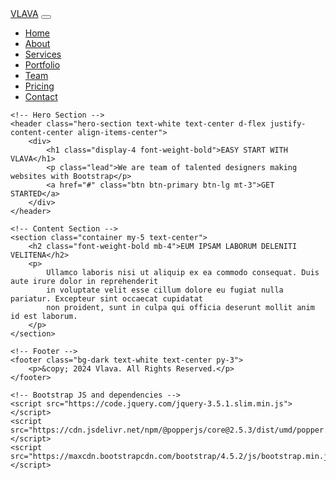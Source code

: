 <html>
<head>
    <title>Vlava Landing Page</title>
    <!-- Bootstrap CSS -->
    <link href="https://maxcdn.bootstrapcdn.com/bootstrap/4.5.2/css/bootstrap.min.css" rel="stylesheet">
    <!-- Custom CSS -->
    <link rel="stylesheet" href="style.css">
</head>
<body>
    <!-- Navigation Bar -->
    <nav class="navbar navbar-expand-lg navbar-dark bg-dark fixed-top">
        <div class="container">
            <a class="navbar-brand" href="#">VLAVA</a>
            <button class="navbar-toggler" type="button" data-toggle="collapse" data-target="#navbarNav">
                <span class="navbar-toggler-icon"></span>
            </button>
            <div class="collapse navbar-collapse" id="navbarNav">
                <ul class="navbar-nav ml-auto">
                    <li class="nav-item"><a class="nav-link" href="">Home</a></li>
                    <li class="nav-item"><a class="nav-link" href="#">About</a></li>
                    <li class="nav-item"><a class="nav-link" href="#">Services</a></li>
                    <li class="nav-item"><a class="nav-link" href="../1.3/folio.html">Portfolio</a></li>
                    <li class="nav-item"><a class="nav-link" href="#">Team</a></li>
                    <li class="nav-item"><a class="nav-link" href="#">Pricing</a></li>
                    <li class="nav-item"><a class="nav-link" href="..\1.2\contac.html">Contact</a></li>
                </ul>
            </div>
        </div>
    </nav>

    <!-- Hero Section -->
    <header class="hero-section text-white text-center d-flex justify-content-center align-items-center">
        <div>
            <h1 class="display-4 font-weight-bold">EASY START WITH VLAVA</h1>
            <p class="lead">We are team of talented designers making websites with Bootstrap</p>
            <a href="#" class="btn btn-primary btn-lg mt-3">GET STARTED</a>
        </div>
    </header>

    <!-- Content Section -->
    <section class="container my-5 text-center">
        <h2 class="font-weight-bold mb-4">EUM IPSAM LABORUM DELENITI VELITENA</h2>
        <p>
            Ullamco laboris nisi ut aliquip ex ea commodo consequat. Duis aute irure dolor in reprehenderit 
            in voluptate velit esse cillum dolore eu fugiat nulla pariatur. Excepteur sint occaecat cupidatat 
            non proident, sunt in culpa qui officia deserunt mollit anim id est laborum.
        </p>
    </section>

    <!-- Footer -->
    <footer class="bg-dark text-white text-center py-3">
        <p>&copy; 2024 Vlava. All Rights Reserved.</p>
    </footer>

    <!-- Bootstrap JS and dependencies -->
    <script src="https://code.jquery.com/jquery-3.5.1.slim.min.js"></script>
    <script src="https://cdn.jsdelivr.net/npm/@popperjs/core@2.5.3/dist/umd/popper.min.js"></script>
    <script src="https://maxcdn.bootstrapcdn.com/bootstrap/4.5.2/js/bootstrap.min.js"></script>
</body>
</html>
